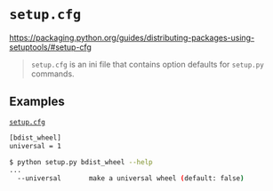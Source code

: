 # `setup.cfg`

<https://packaging.python.org/guides/distributing-packages-using-setuptools/#setup-cfg>

> `setup.cfg` is an ini file that contains option defaults for `setup.py` commands.

## Examples

[`setup.cfg`](https://github.com/psf/requests/blob/master/setup.cfg)

```bash
[bdist_wheel]
universal = 1
```

```bash
$ python setup.py bdist_wheel --help
...
  --universal       make a universal wheel (default: false)
```
